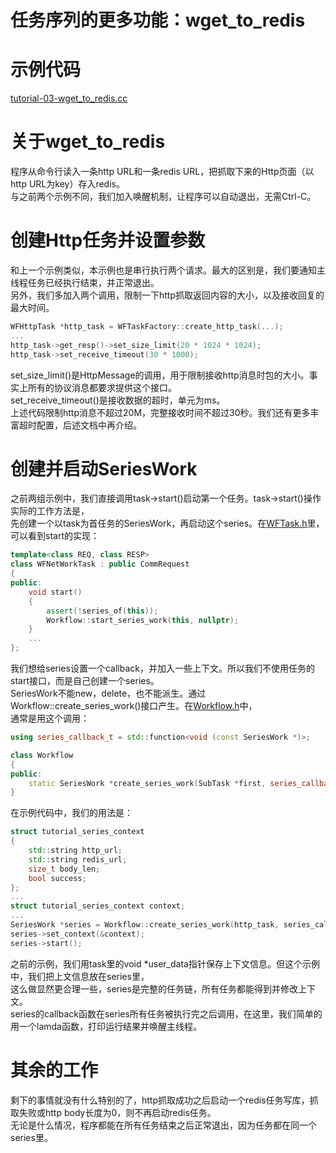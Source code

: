 # 任务序列的更多功能：wget_to_redis
# 示例代码

[tutorial-03-wget_to_redis.cc](../tutorial/tutorial-03-wget_to_redis.cc)

# 关于wget_to_redis

程序从命令行读入一条http URL和一条redis URL，把抓取下来的Http页面（以http URL为key）存入redis。  
与之前两个示例不同，我们加入唤醒机制，让程序可以自动退出，无需Ctrl-C。

# 创建Http任务并设置参数

和上一个示例类似，本示例也是串行执行两个请求。最大的区别是，我们要通知主线程任务已经执行结束，并正常退出。  
另外，我们多加入两个调用，限制一下http抓取返回内容的大小，以及接收回复的最大时间。
~~~cpp
WFHttpTask *http_task = WFTaskFactory::create_http_task(...);
...
http_task->get_resp()->set_size_limit(20 * 1024 * 1024);
http_task->set_receive_timeout(30 * 1000);
~~~
set_size_limit()是HttpMessage的调用，用于限制接收http消息时包的大小。事实上所有的协议消息都要求提供这个接口。  
set_receive_timeout()是接收数据的超时，单元为ms。  
上述代码限制http消息不超过20M，完整接收时间不超过30秒。我们还有更多丰富超时配置，后述文档中再介绍。  

# 创建并启动SeriesWork

之前两组示例中，我们直接调用task->start()启动第一个任务。task->start()操作实际的工作方法是，  
先创建一个以task为首任务的SeriesWork，再启动这个series。在[WFTask.h](../src/factory/WFTask.h)里，可以看到start的实现：
~~~cpp
template<class REQ, class RESP>
class WFNetWorkTask : public CommRequest
{
public:
    void start()
    {
        assert(!series_of(this));
        Workflow::start_series_work(this, nullptr);
    }
    ...
};
~~~
我们想给series设置一个callback，并加入一些上下文。所以我们不使用任务的start接口，而是自己创建一个series。  
SeriesWork不能new，delete，也不能派生。通过Workflow::create_series_work()接口产生。在[Workflow.h](../src/factory/Workflow.h)中，  
通常是用这个调用：
~~~cpp
using series_callback_t = std::function<void (const SeriesWork *)>;

class Workflow
{
public:
    static SeriesWork *create_series_work(SubTask *first, series_callback_t callback);
}
~~~
在示例代码中，我们的用法是：
~~~cpp
struct tutorial_series_context
{
    std::string http_url;
    std::string redis_url;
    size_t body_len;
    bool success;
};
...
struct tutorial_series_context context;
...
SeriesWork *series = Workflow::create_series_work(http_task, series_callback);
series->set_context(&context);
series->start();
~~~
之前的示例，我们用task里的void *user_data指针保存上下文信息。但这个示例中，我们把上文信息放在series里，  
这么做显然更合理一些，series是完整的任务链，所有任务都能得到并修改上下文。  
series的callback函数在series所有任务被执行完之后调用，在这里，我们简单的用一个lamda函数，打印运行结果并唤醒主线程。  

# 其余的工作

剩下的事情就没有什么特别的了，http抓取成功之后启动一个redis任务写库，抓取失败或http body长度为0，则不再启动redis任务。  
无论是什么情况，程序都能在所有任务结束之后正常退出，因为任务都在同一个series里。
